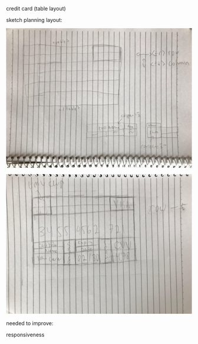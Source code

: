 credit card (table layout)

sketch planning layout:

![credit card sketch part 1](https://github.com/mikscust/credit-card/blob/main/sketch-table-layout-part-1.JPG)

![credit card sketch part 2](https://github.com/mikscust/credit-card/blob/main/sketch-table-layout-part-2.JPG)


needed to improve:

responsiveness
